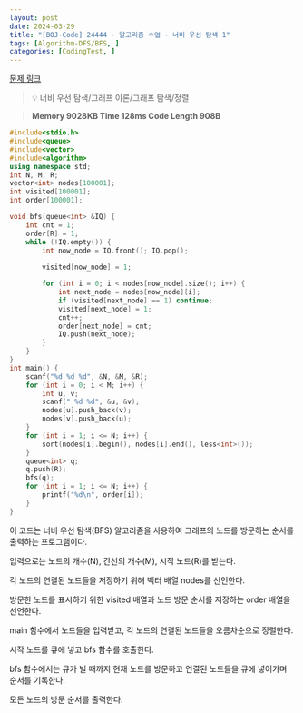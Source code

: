 ```yaml
---
layout: post
date: 2024-03-29
title: "[BOJ-Code] 24444 - 알고리즘 수업 - 너비 우선 탐색 1"
tags: [Algorithm-DFS/BFS, ]
categories: [CodingTest, ]
---
```


[문제 링크](https://www.acmicpc.net/problem/24444)


> 💡 너비 우선 탐색/그래프 이론/그래프 탐색/정렬


> **Memory   9028KB                                   Time   128ms                                Code Length   908B**


```c++
#include<stdio.h>
#include<queue>
#include<vector>
#include<algorithm>
using namespace std;
int N, M, R;
vector<int> nodes[100001];
int visited[100001];
int order[100001];

void bfs(queue<int> &IQ) {
	int cnt = 1;
	order[R] = 1;
	while (!IQ.empty()) {
		int now_node = IQ.front(); IQ.pop();
		
		visited[now_node] = 1;

		for (int i = 0; i < nodes[now_node].size(); i++) {
			int next_node = nodes[now_node][i];
			if (visited[next_node] == 1) continue;
			visited[next_node] = 1;
			cnt++;
			order[next_node] = cnt;
			IQ.push(next_node);
		}
	}
}
int main() {
	scanf("%d %d %d", &N, &M, &R);
	for (int i = 0; i < M; i++) {
		int u, v;
		scanf(" %d %d", &u, &v);
		nodes[u].push_back(v);
		nodes[v].push_back(u);
	}
	for (int i = 1; i <= N; i++) {
		sort(nodes[i].begin(), nodes[i].end(), less<int>());
	}
	queue<int> q;
	q.push(R);
	bfs(q);
	for (int i = 1; i <= N; i++) {
		printf("%d\n", order[i]);
	}
}
```


이 코드는 너비 우선 탐색(BFS) 알고리즘을 사용하여 그래프의 노드를 방문하는 순서를 출력하는 프로그램이다.

입력으로는 노드의 개수(N), 간선의 개수(M), 시작 노드(R)를 받는다.

각 노드의 연결된 노드들을 저장하기 위해 벡터 배열 nodes를 선언한다.

방문한 노드를 표시하기 위한 visited 배열과 노드 방문 순서를 저장하는 order 배열을 선언한다.

main 함수에서 노드들을 입력받고, 각 노드의 연결된 노드들을 오름차순으로 정렬한다.

시작 노드를 큐에 넣고 bfs 함수를 호출한다.

bfs 함수에서는 큐가 빌 때까지 현재 노드를 방문하고 연결된 노드들을 큐에 넣어가며 순서를 기록한다.

모든 노드의 방문 순서를 출력한다.

